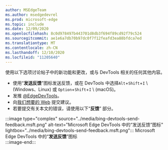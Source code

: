 ```yaml
---
author: MSEdgeTeam
ms.author: msedgedevrel
ms.prod: microsoft-edge
ms.topic: include
ms.date: 12/09/2020
ms.openlocfilehash: 8c0d978497b443701d8db3f694f89cd92f79c524
ms.sourcegitcommit: ae1e6a7db70b97dc0f7f12feafd3ea88bfdca7ed
ms.translationtype: MT
ms.contentlocale: zh-CN
ms.lasthandoff: 12/10/2020
ms.locfileid: "11205640"
---
```

使用以下选项讨论帖子中的新功能和更改，或与 DevTools 相关的任何其他内容。  

*   使用“**发送反馈**”图标发送反馈，或在 DevTools 中选择`Alt`+`Shift`+`I` \ (Windows、Linux\) 或 `Option`+`Shift`+`I` \ (macOS\)。  
*   发推 [@EdgeDevTools][PostTweetEdgeDevTools]。  
*   向[我们想要的 Web][TheWebWeWant] 提交建议。  
*   若要提交有关本文的错误，请使用以下“**反馈**” 部分。  

:::image type="complex" source="../media/bing-devtools-send-feedback.msft.png" alt-text="Microsoft Edge DevTools 中的“发送反馈”图标" lightbox="../media/bing-devtools-send-feedback.msft.png":::
   Microsoft Edge DevTools 中的“**发送反馈**”图标  
:::image-end:::  

<!-- links -->  

[PostTweetEdgeDevTools]: https://twitter.com/intent/tweet?text=@EdgeDevTools "@EdgeDevTools | 发布推文"  

[EdgeDevToolsTwitterAccount]: https://twitter.com/EdgeDevTools "@EdgeDevTools Twitter 帐户"  

[GitHubMicrosoftDocsEdgeDeveloperNewIssue]: https://github.com/MicrosoftDocs/edge-developer/issues/new?title=[DevTools%20Docs%20Feedback] "新问题 - MicrosoftDocs/edge-developer - GitHub"  

[TheWebWeWant]: https://webwewant.fyi "我们想要的网络"  

